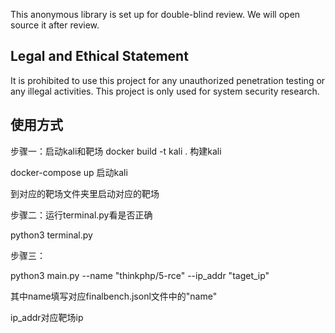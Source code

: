 This anonymous library is set up for double-blind review. We will open source it after review.

## Legal and Ethical Statement

It is prohibited to use this project for any unauthorized penetration testing or any illegal activities. This project is only used for system security research.

## 使用方式

步骤一：启动kali和靶场
docker build -t kali . 构建kali

docker-compose up 启动kali

到对应的靶场文件夹里启动对应的靶场

步骤二：运行terminal.py看是否正确

python3 terminal.py

步骤三：

python3 main.py --name "thinkphp/5-rce" --ip_addr "taget_ip"

其中name填写对应finalbench.jsonl文件中的"name"

ip_addr对应靶场ip

